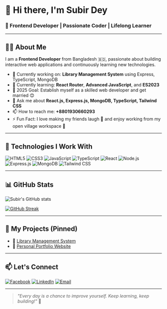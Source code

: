 # 👋 Hi there, I'm Subir Dey

### 🚀 Frontend Developer | Passionate Coder | Lifelong Learner

---

## 🧑‍💻 About Me
I am a **Frontend Developer** from Bangladesh 🇧🇩, passionate about building interactive web applications and continuously learning new technologies.

- 🔭 Currently working on: **Library Management System** using Express, TypeScript, MongoDB
- 🌱 Currently learning: **React Router**, **Advanced JavaScript**, and **ES2023**
- 🎯 2025 Goal: Establish myself as a skilled web developer and get married 😊
- 💬 Ask me about **React.js, Express.js, MongoDB, TypeScript, Tailwind CSS**
- 📫 How to reach me: **+8801930660293**  
- ⚡ Fun Fact: I love making my friends laugh 🤣 and enjoy working from my open village workspace 🌾

---

## 🚀 Technologies I Work With
![HTML5](https://img.shields.io/badge/-HTML5-E34F26?style=flat&logo=html5&logoColor=white)
![CSS3](https://img.shields.io/badge/-CSS3-1572B6?style=flat&logo=css3)
![JavaScript](https://img.shields.io/badge/-JavaScript-F7DF1E?style=flat&logo=javascript&logoColor=black)
![TypeScript](https://img.shields.io/badge/-TypeScript-3178C6?style=flat&logo=typescript&logoColor=white)
![React](https://img.shields.io/badge/-React-61DAFB?style=flat&logo=react&logoColor=black)
![Node.js](https://img.shields.io/badge/-Node.js-339933?style=flat&logo=nodedotjs&logoColor=white)
![Express.js](https://img.shields.io/badge/-Express.js-000000?style=flat&logo=express&logoColor=white)
![MongoDB](https://img.shields.io/badge/-MongoDB-47A248?style=flat&logo=mongodb&logoColor=white)
![Tailwind CSS](https://img.shields.io/badge/-Tailwind_CSS-06B6D4?style=flat&logo=tailwindcss)

---

## 📊 GitHub Stats
![Subir's GitHub stats](https://github-readme-stats.vercel.app/api?username=your-username&show_icons=true&theme=tokyonight)

[![GitHub Streak](https://github-readme-streak-stats.herokuapp.com?user=your-username&theme=tokyonight&date_format=M%20j%5B%2C%20Y%5D)](https://git.io/streak-stats)

---

## 🚀 My Projects (Pinned)
- 🔗 [Library Management System](https://github.com/your-username/library-management)
- 🔗 [Personal Portfolio Website](https://github.com/your-username/portfolio)

---

## 📫 Let's Connect
[![Facebook](https://img.shields.io/badge/Facebook-1877F2?style=flat&logo=facebook&logoColor=white)](https://facebook.com)
[![LinkedIn](https://img.shields.io/badge/LinkedIn-0A66C2?style=flat&logo=linkedin&logoColor=white)](https://linkedin.com)
[![Email](https://img.shields.io/badge/Email-D14836?style=flat&logo=gmail&logoColor=white)](mailto:your-email@gmail.com)

---

> *"Every day is a chance to improve yourself. Keep learning, keep building!"* 🚀

